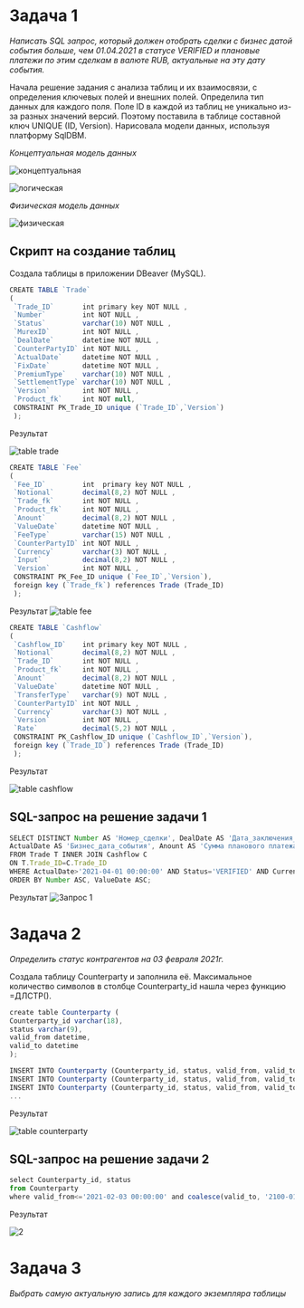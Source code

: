 # Задача 1
*Написать SQL запрос, который должен отобрать сделки с бизнес датой события больше, чем 01.04.2021 в статусе VERIFIED и плановые платежи по этим сделкам в валюте RUB, актуальные на эту дату события.*

Начала решение задания с анализа таблиц и их взаимосвязи, с определения ключевых полей и внешних полей.
Определила тип данных для каждого поля. Поле ID в каждой из таблиц не уникально из-за разных значений версий. Поэтому поставила в таблице составной ключ UNIQUE (ID, Version).
Нарисовала модели данных, используя платформу SqlDBM.

*Концептуальная модель данных*

![концептуальная](https://user-images.githubusercontent.com/108063450/192090473-df605d16-f7d4-4dbc-8a47-77fabeb761e8.png)

![логическая](https://user-images.githubusercontent.com/108063450/192090480-48f159ed-e499-4836-b47c-2e650d252976.png)

*Физическая модель данных*

![физическая](https://user-images.githubusercontent.com/108063450/192090499-e91db009-4922-48a6-9f56-4f3d19721e75.png)

## Скрипт на создание таблиц

Создала таблицы в приложении DBeaver (MySQL).

``` js
CREATE TABLE `Trade`
(
 `Trade_ID`       int primary key NOT NULL ,
 `Number`         int NOT NULL ,
 `Status`         varchar(10) NOT NULL ,
 `MurexID`        int NOT NULL ,
 `DealDate`       datetime NOT NULL ,
 `CounterPartyID` int NOT NULL ,
 `ActualDate`     datetime NOT NULL ,
 `FixDate`        datetime NOT NULL ,
 `PremiumType`    varchar(10) NOT NULL ,
 `SettlementType` varchar(10) NOT NULL ,
 `Version`        int NOT NULL ,
 `Product_fk`     int NOT null,
 CONSTRAINT PK_Trade_ID unique (`Trade_ID`,`Version`)
 );
 ```
 
 Результат
 
 ![table trade](https://user-images.githubusercontent.com/108063450/192090675-78d541c2-1a9b-44fd-b448-231d1ad8c935.png)


``` js
CREATE TABLE `Fee`
(
 `Fee_ID`         int  primary key NOT NULL ,
 `Notional`       decimal(8,2) NOT NULL ,
 `Trade_fk`       int NOT NULL ,
 `Product_fk`     int NOT NULL ,
 `Anount`         decimal(8,2) NOT NULL ,
 `ValueDate`      datetime NOT NULL ,
 `FeeType`        varchar(15) NOT NULL ,
 `CounterPartyID` int NOT NULL ,
 `Currency`       varchar(3) NOT NULL ,
 `Input`          decimal(8,2) NOT NULL ,
 `Version`        int NOT NULL ,
 CONSTRAINT PK_Fee_ID unique (`Fee_ID`,`Version`),
 foreign key (`Trade_fk`) references Trade (Trade_ID)
 );
 ```
 
Результат
 ![table fee](https://user-images.githubusercontent.com/108063450/192090691-83bce71e-65e0-4309-9034-e917e0920dab.png)


``` js
CREATE TABLE `Cashflow`
(
 `Cashflow_ID`    int primary key NOT NULL ,
 `Notional`       decimal(8,2) NOT NULL ,
 `Trade_ID`       int NOT NULL ,
 `Product_fk`     int NOT NULL ,
 `Anount`         decimal(8,2) NOT NULL ,
 `ValueDate`      datetime NOT NULL ,
 `TransferType`   varchar(9) NOT NULL ,
 `CounterPartyID` int NOT NULL ,
 `Currency`       varchar(3) NOT NULL ,
 `Version`        int NOT NULL ,
 `Rate`           decimal(5,2) NOT NULL ,
 CONSTRAINT PK_Cashflow_ID unique (`Cashflow_ID`,`Version`),
 foreign key (`Trade_ID`) references Trade (Trade_ID)
 );
 ```
 
 Результат
 
 ![table cashflow](https://user-images.githubusercontent.com/108063450/192090712-de4b33c8-cb58-49b6-8e57-7bb5b3180be3.png)


## SQL-запрос на решение задачи 1

``` js
SELECT DISTINCT Number AS 'Номер_сделки', DealDate AS 'Дата_заключения_сделки', 
ActualDate AS 'Бизнес_дата_события', Anount AS 'Сумма планового платежа', Currency AS 'Валюта_планового_платежа', ValueDate AS 'Плановая_дата_исполнения_платежа'
FROM Trade T INNER JOIN Cashflow C 
ON T.Trade_ID=C.Trade_ID
WHERE ActualDate>'2021-04-01 00:00:00' AND Status='VERIFIED' AND Currency='RUB'
ORDER BY Number ASC, ValueDate ASC;
```

Результат
![Запрос 1](https://user-images.githubusercontent.com/108063450/192090798-c8e9b6a1-69d4-4324-8e49-25496353f2ac.png)



# Задача 2

*Определить статус контрагентов на 03 февраля 2021г.*

Создала таблицу Counterparty и заполнила её. Максимальное количество символов в столбце Counterparty_id нашла через функцию =ДЛСТР().

``` js
create table Counterparty (
Counterparty_id varchar(18),
status varchar(9),
valid_from datetime,
valid_to datetime
);
``` 

``` js
INSERT INTO Counterparty (Counterparty_id, status, valid_from, valid_to) VALUES ('2356aa563bb5874cc','active','2021-02-01 00:00:00','2021-02-03 00:00:00');
INSERT INTO Counterparty (Counterparty_id, status, valid_from, valid_to) VALUES ('2356aa563bb5874cc','defaulter','2021-02-03 00:00:00','2021-02-06 00:00:00');
INSERT INTO Counterparty (Counterparty_id, status, valid_from, valid_to) VALUES ('2356aa563bb5874cc','removed','2021-02-06 00:00:00',null);
...
``` 

Результат

![table counterparty](https://user-images.githubusercontent.com/108063450/192091276-9c2d223d-98a0-4938-a337-19abea5151a4.png)

## SQL-запрос на решение задачи 2

``` js
select Counterparty_id, status
from Counterparty
where valid_from<='2021-02-03 00:00:00' and coalesce(valid_to, '2100-01-01')>'2021-02-03 00:00:00';
```

Результат

![2](https://user-images.githubusercontent.com/108063450/192117894-20df5338-f018-48a9-b2da-e905d27068cb.png)



# Задача 3

*Выбрать самую актуальную запись для каждого экземпляра таблицы*










 

